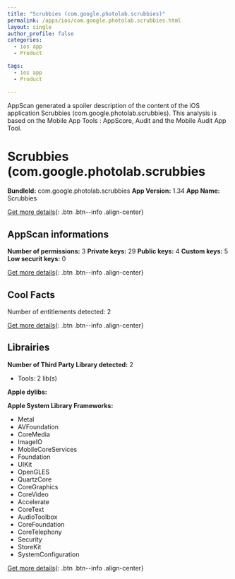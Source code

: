 ```yaml
---
title: "Scrubbies (com.google.photolab.scrubbies)"
permalink: /apps/ios/com.google.photolab.scrubbies.html
layout: single
author_profile: false
categories: 
  - ios app 
  - Product 

tags: 
  - ios app 
  - Product 

---
```

AppScan generated a spoiler description of the content of the iOS application Scrubbies (com.google.photolab.scrubbies). This analysis is based on the Mobile App Tools : AppScore, Audit and the Mobile Audit App Tool.

# Scrubbies (com.google.photolab.scrubbies

**BundleId:** com.google.photolab.scrubbies
**App Version:** 1.34
**App Name:** Scrubbies


[Get more details](/pricing.html){: .btn .btn--info .align-center}  
  
## AppScan informations 

**Number of permissions:** 3
**Private keys:** 29
**Public keys:** 4
**Custom keys:** 5
**Low securit keys:** 0
  
[Get more details](/pricing.html){: .btn .btn--info .align-center}

## Cool Facts

Number of entitlements detected: 2
  
[Get more details](/pricing.html){: .btn .btn--info .align-center}

## Librairies 
**Number of Third Party Library detected:** 2
- Tools: 2 lib(s)

**Apple dylibs:**


**Apple System Library Frameworks:**
- Metal
- AVFoundation
- CoreMedia
- ImageIO
- MobileCoreServices
- Foundation
- UIKit
- OpenGLES
- QuartzCore
- CoreGraphics
- CoreVideo
- Accelerate
- CoreText
- AudioToolbox
- CoreFoundation
- CoreTelephony
- Security
- StoreKit
- SystemConfiguration


  
[Get more details](/pricing.html){: .btn .btn--info .align-center}

